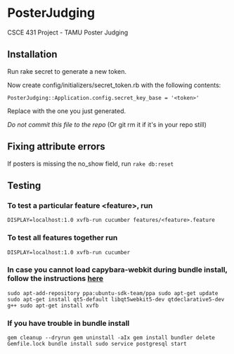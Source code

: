 # PosterJudging
CSCE 431 Project - TAMU Poster Judging

## Installation

Run rake secret to generate a new token.

Now create config/initializers/secret_token.rb with the following contents:

`PosterJudging::Application.config.secret_key_base = '<token>'`

Replace with the one you just generated.

*Do not commit this file to the repo* (Or git rm it if it's in your repo still)

## Fixing attribute errors
If posters is missing the no_show field, run `rake db:reset`

## Testing
### To test a particular feature \<feature\>, run
`DISPLAY=localhost:1.0 xvfb-run cucumber features/<feature>.feature`

### To test all features together run
`DISPLAY=localhost:1.0 xvfb-run cucumber`

### In case you cannot load capybara-webkit during bundle install, follow the instructions [here](https://www.stefanwienert.de/blog/2015/07/24/how-to-install-capybara-webkit-for-ubuntu-12-dot-04/)

`sudo apt-add-repository ppa:ubuntu-sdk-team/ppa
sudo apt-get update
sudo apt-get install qt5-default libqt5webkit5-dev qtdeclarative5-dev g++
sudo apt-get install xvfb`


### If you have trouble in bundle install

`gem cleanup --dryrun
gem uninstall -aIx
gem install bundler
delete Gemfile.lock
bundle install
sudo service postgresql start`
